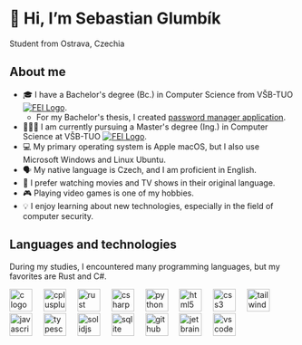 # 👋 Hi, I’m Sebastian Glumbík
Student from Ostrava, Czechia

## About me
- 🎓 I have a Bachelor's degree (Bc.) in Computer Science from VŠB-TUO [![FEI Logo](https://www.fei.vsb.cz/share/webresources/favicons/fei/favicon-16x16.png)](https://www.fei.vsb.cz/en/).
  - For my Bachelor's thesis, I created [password manager application](https://github.com/SebastianGlumbik/password_manager).
- 👨🏻‍🎓 I am currently pursuing a Master's degree (Ing.) in Computer Science at VŠB-TUO [![FEI Logo](https://www.fei.vsb.cz/share/webresources/favicons/fei/favicon-16x16.png)](https://www.fei.vsb.cz/en/).
- 💻 My primary operating system is Apple macOS, but I also use Microsoft Windows and Linux Ubuntu.
- 🗣️ My native language is Czech, and I am proficient in English.
- 🎥 I prefer watching movies and TV shows in their original language.
- 🎮 Playing video games is one of my hobbies.
- 💡 I enjoy learning about new technologies, especially in the field of computer security.
## Languages and technologies
During my studies, I encountered many programming languages, but my favorites are Rust and C#.
<div align="left">
  <img src="https://cdn.jsdelivr.net/gh/devicons/devicon@latest/icons/c/c-original.svg" height="40" alt="c logo"  />
  <img width="12" />
  <img src="https://cdn.jsdelivr.net/gh/devicons/devicon@latest/icons/cplusplus/cplusplus-original.svg" height="40" alt="cplusplus logo"  />
  <img width="12" />
  <img src="https://cdn.jsdelivr.net/gh/devicons/devicon@latest/icons/rust/rust-original.svg" height="40" alt="rust logo"  />
  <img width="12" />
  <img src="https://cdn.jsdelivr.net/gh/devicons/devicon@latest/icons/csharp/csharp-original.svg" height="40" alt="csharp logo"  />
  <img width="12" />
  <img src="https://cdn.jsdelivr.net/gh/devicons/devicon@latest/icons/python/python-original.svg" height="40" alt="python logo"  />
  <img width="12" />
  <img src="https://cdn.jsdelivr.net/gh/devicons/devicon@latest/icons/html5/html5-original.svg" height="40" alt="html5 logo"  />
  <img width="12" />
  <img src="https://cdn.jsdelivr.net/gh/devicons/devicon@latest/icons/css3/css3-original.svg" height="40" alt="css3 logo"  />
  <img width="12" />
  <img src="https://cdn.jsdelivr.net/gh/devicons/devicon@latest/icons/tailwindcss/tailwindcss-original-wordmark.svg" height="40" alt="tailwindcss logo"  />
  <img width="12" />
  <img src="https://cdn.jsdelivr.net/gh/devicons/devicon@latest/icons/javascript/javascript-original.svg" height="40" alt="javascript logo"  />
  <img width="12" />
  <img src="https://cdn.jsdelivr.net/gh/devicons/devicon@latest/icons/typescript/typescript-original.svg" height="40" alt="typescript logo"  />
  <img width="12" />
  <img src="https://cdn.jsdelivr.net/gh/devicons/devicon@latest/icons/solidjs/solidjs-original.svg" height="40" alt="solidjs logo"  />
  <img width="12" />
  <img src="https://cdn.jsdelivr.net/gh/devicons/devicon@latest/icons/sqlite/sqlite-original.svg" height="40" alt="sqlite logo"  />
  <img width="12" />
  <img src="https://cdn.jsdelivr.net/gh/devicons/devicon@latest/icons/github/github-original.svg" height="40" alt="github logo"  />
  <img width="12" />
  <img src="https://cdn.jsdelivr.net/gh/devicons/devicon@latest/icons/jetbrains/jetbrains-original.svg" height="40" alt="jetbrains logo"  />
  <img width="12" />
  <img src="https://cdn.jsdelivr.net/gh/devicons/devicon@latest/icons/vscode/vscode-original.svg" height="40" alt="vscode logo"  />
</div>

###
